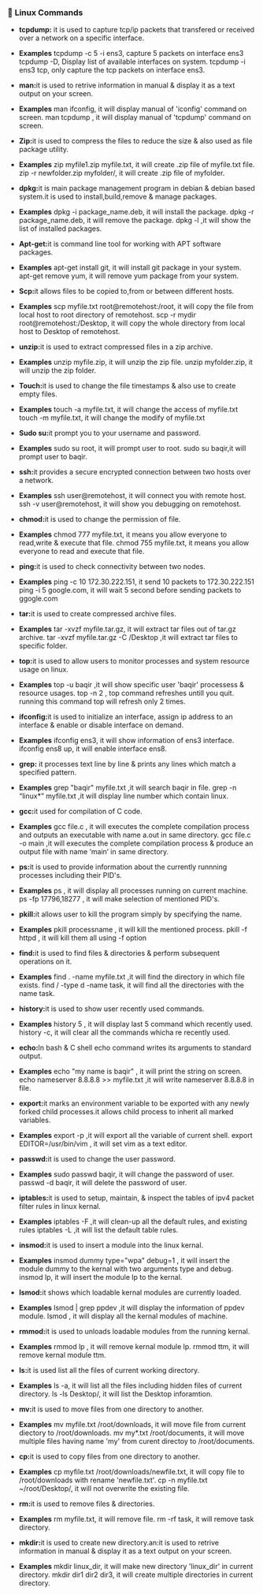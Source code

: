 
### :diamond_shape_with_a_dot_inside: <a name="Linux Commands">Linux Commands</a>

- <b>tcpdump:</b> it is used to capture tcp/ip packets that transfered or received over a network on a specific interface.
- <b>Examples</b> 
   tcpdump -c 5 -i ens3, capture 5 packets on interface ens3
   tcpdump -D, Display list of available interfaces on system.
   tcpdump -i ens3 tcp, only capture the tcp packets on interface ens3.

- <b>man:</b>it is used to retrive information in manual & display it as a text output on your screen.
- <b>Examples</b>
   man ifconfig, it will display manual of 'iconfig' command on screen.
   man tcpdump , it will display manual of 'tcpdump' command on screen.

- <b>Zip:</b>it is used to compress the files to reduce the size & also used as file package utility.
- <b>Examples</b>
   zip myfile1.zip myfile.txt, it will create .zip file of myfile.txt file.
   zip -r newfolder.zip myfolder/, it will create .zip file of myfolder.

- <b>dpkg:</b>it is main package management program in debian & debian based system.it is used to install,build,remove & manage packages.
- <b>Examples</b>
   dpkg -i package_name.deb, it will install the package.
   dpkg -r package_name.deb, it will remove the package.
   dpkg -l ,it will show the list of installed packages.

- <b>Apt-get:</b>it is command line tool for working with APT software packages.
- <b>Examples</b>
   apt-get install git, it will install git package in your system.
   apt-get remove yum, it will remove yum package from your system.

- <b>Scp:</b>it allows files to be copied to,from or between different hosts.
- <b>Examples</b>
   scp myfile.txt root@remotehost:/root, it will copy the file from local host to root directory of remotehost.
   scp -r mydir root@remotehost:/Desktop, it will copy the whole directory from local host to Desktop of remotehost.

- <b>unzip:</b>it is used to extract compressed files in a zip archive.
- <b>Examples</b>
   unzip myfile.zip, it will unzip the zip file.
   unzip myfolder.zip, it will unzip the zip folder.

- <b>Touch:</b>it is used to change the file timestamps & also use to create empty files.
- <b>Examples</b>
   touch -a myfile.txt, it will change the access of myfile.txt
   touch -m myfile.txt, it will change the modify of myfile.txt

- <b>Sudo su:</b>it prompt you to your username and password.
- <b>Examples</b>
   sudo su root, it will prompt user to root.
   sudo su baqir,it will prompt user to baqir.

- <b>ssh:</b>it provides a secure encrypted connection between two hosts over a network.
- <b>Examples</b>
   ssh user@remotehost, it will connect you with remote host.
   ssh -v user@remotehost, it will show you debugging on remotehost.

- <b>chmod:</b>it is used to change the permission of file.
- <b>Examples</b>
   chmod 777 myfile.txt, it means you allow everyone to read,write & execute that file.
   chmod 755 myfile.txt, it means you allow everyone to read and execute that file.

- <b>ping:</b>it is used to check connectivity between two nodes.
- <b>Examples</b>
   ping -c 10 172.30.222.151, it send 10 packets to 172.30.222.151
   ping -i 5 google.com, it will wait 5 second before sending packets to ggogle.com

- <b>tar:</b>it is used to create compressed archive files.
- <b>Examples</b>
   tar -xvzf myfile.tar.gz, it will extract tar files out of tar.gz archive.
   tar -xvzf myfile.tar.gz -C /Desktop ,it will extract tar files to specific folder.

- <b>top:</b>it is used to allow users to monitor processes and system resource usage on linux.
- <b>Examples</b>
   top -u baqir ,it will show specific user 'baqir' processess & resource usages.
   top -n 2 , top command refreshes untill you quit. running this command top will refresh only 2 times.

- <b>ifconfig:</b>it is used to initialize an interface, assign ip address to an interface & enable or disable interface on demand.
- <b>Examples</b>
   ifconfig ens3, it will show information of ens3 interface.
   ifconfig ens8 up, it will enable interface ens8. 
  
- <b>grep:</b> it processes text line by line & prints any lines which match a specified pattern.
- <b>Examples</b>
   grep "baqir" myfile.txt ,it will search baqir in file.
   grep -n “linux*” myfile.txt ,it will display line number which contain linux.

- <b>gcc:</b>it used for compilation of C code.
- <b>Examples</b>
   gcc file.c , it will executes the complete compilation process and outputs an executable with name a.out in same directory.
   gcc file.c -o main ,it will executes the complete compilation process & produce an output file with name ‘main’ in same directory.

- <b>ps:</b>it is used to provide information about the currently runnning processes including their PID's.
- <b>Examples</b>
   ps , it will display all processes running on current machine.
   ps -fp 17796,18277 , it will make selection of mentioned PID's.

- <b>pkill:</b>it allows user to kill the program simply by specifying the name.
- <b>Examples</b>
   pkill processname , it will kill the mentioned process.
   pkill -f httpd ,  it will kill them all using -f option

- <b>find:</b>it is used to find files & directories & perform subsequent operations on it.
- <b>Examples</b>
   find . -name myfile.txt ,it will find the directory in which file exists.
   find / -type d -name task, it will find all the directories with the name task.

- <b>history:</b>it is used to show user recently used commands.
- <b>Examples</b>
   history 5 , it will display last 5 command which recently used.
   history -c, it will clear all the commands whicha re recently used.

- <b>echo:</b>In bash & C shell echo command writes its arguments to standard output.
- <b>Examples</b>
   echo "my name is baqir" , it will print the string on screen.
   echo nameserver 8.8.8.8 >> myfile.txt ,it will write nameserver 8.8.8.8 in file.
  
- <b>export:</b>it marks an environment variable to be exported with any newly forked child processes.it allows child process to inherit all marked variables.
- <b>Examples</b>
   export -p ,it will export all the variable of current shell.
   export EDITOR=/usr/bin/vim , it will set vim as a text editor.

- <b>passwd:</b>it is used to change the user password.
- <b>Examples</b>
   sudo passwd baqir, it will change the password of user.
   passwd -d baqir, it will delete the password of user.

- <b>iptables:</b>it is used to setup, maintain, & inspect the tables of ipv4 packet filter rules in linux kernal.
- <b>Examples</b>
   iptables -F ,it will clean-up all the default rules, and existing rules
   iptables -L ,it will list the default table rules.

- <b>insmod:</b>it is used to insert a module into the linux kernal.
- <b>Examples</b>
   insmod dummy type="wpa" debug=1 , it will insert the module dummy to the kernal with two arguments type and debug.
   insmod lp, it will insert the module lp to the kernal.

- <b>lsmod:</b>it shows which loadable kernal modules are currently loaded.
- <b>Examples</b>
   lsmod | grep ppdev ,it will display the information of ppdev module.
   lsmod , it will display all the kernal modules of machine.

- <b>rmmod:</b>it is used to unloads loadable modules from the running kernal.
- <b>Examples</b>
   rmmod lp , it will remove kernal module lp.
   rmmod ttm, it will remove kernal module ttm.

- <b>ls:</b>it is used list all the files of current working directory.
- <b>Examples</b>
   ls -a, it will list all the files including hidden files of current directory.
   ls -ls Desktop/, it will list the Desktop inforamtion.

- <b>mv:</b>it is used to move files from one directory to another.
- <b>Examples</b>
   mv myfile.txt /root/downloads, it will move file from current diectory to /root/downloads.
   mv my*.txt /root/documents, it will move multiple files having name 'my' from curent directoy to /root/documents.

- <b>cp:</b>it is used to copy files from one directory to another.
- <b>Examples</b>
   cp myfile.txt /root/downloads/newfile.txt, it will copy file to /root/downloads with rename 'newfile.txt'.
   cp -n myfile.txt ~/root/Desktop/, it will not overwrite the existing file. 

- <b>rm:</b>it is used to remove files & directories.
- <b>Examples</b>
   rm myfile.txt, it will remove file.
   rm -rf task, it will remove task directory.

- <b>mkdir:</b>it is used to create new directory.an:it is used to retrive information in manual & display it as a text output on your screen.
- <b>Examples</b>
   mkdir linux_dir, it will make new directory 'linux_dir' in current directory.
   mkdir dir1 dir2 dir3, it will create multiple directories in current directory.
